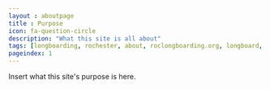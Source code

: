 ```yaml
---
layout : aboutpage
title : Purpose
icon: fa-question-circle
description: "What this site is all about"
tags: [longboarding, rochester, about, roclongboarding.org, longboard, ny, new york]
pageindex: 1
---
```


Insert what this site's purpose is here.
